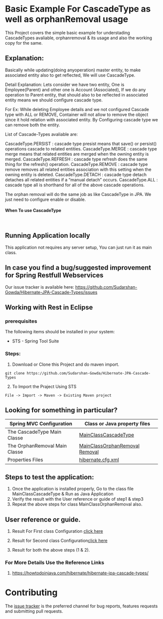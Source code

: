 
# Basic Example For CascadeType as well as orphanRemoval usage
This Project covers the simple basic example for understading CascadeTypes avaliable, orphanremoval & its usage and also the working copy for the same.

## Explanation:
Basically while updating(doing anyoperation) master entity, to make associated entity also to get reflected, We will use CascadeType.

Detail Explanation: Lets consider we have two entity, One is Employee(Parent) and other one is Account (Associated), If we do any operation to 
Parent entity, that should also to be reflected in associated entity means we should configure cascade type.

For Ex: While deleting Employee details and we not configured Cascade type with ALL or REMOVE, Container will not allow to remove the object since
it hold relation with associated entity. By Configuring cascade type we can remove both the entity.

List of Cascade-Types avaliable are:

CascadeType.PERSIST : cascade type presist means that save() or persist() operations cascade to related entities.
CascadeType.MERGE : cascade type merge means that related entities are merged when the owning entity is merged.
CascadeType.REFRESH : cascade type refresh does the same thing for the refresh() operation.
CascadeType.REMOVE : cascade type remove removes all related entities association with this setting when the owning entity is deleted.
CascadeType.DETACH : cascade type detach detaches all related entities if a “manual detach” occurs.
CascadeType.ALL : cascade type all is shorthand for all of the above cascade operations.

The orphan removal will do the same job as like CascadeType in JPA. We just need to configure enable or disable.


#### When To use CascadeType
```
	
```

## Running Application locally

This application not requires any server setup, You can just run it as main class.


## In case you find a bug/suggested improvement for Spring Restfull Webservices
Our issue tracker is available here: https://github.com/Sudarshan-Gowda/Hibernate-JPA-Cascade-Types/issues


## Working with Rest in Eclipse

### prerequisites
The following items should be installed in your system:
* STS - Spring Tool Suite

### Steps:

1) Download or Clone this Project and do maven import.
```
git clone https://github.com/Sudarshan-Gowda/Hibernate-JPA-Cascade-Types
```
2) To Import the Praject Using STS
```
File -> Import -> Maven -> Existing Maven project
```


## Looking for something in particular?

|Spring MVC Configuration | Class or Java property files  |
|--------------------------|---|
|The CascadeType Main Classe| [MainClassCascadeType](https://github.com/Sudarshan-Gowda/Hibernate-JPA-Cascade-Types/blob/master/src/main/java/com/star/sud/app/MainClassCascadeType.java) |
|The OrphanRemoval Main Classe | [MainClassOrphanRemoval Removal](https://github.com/Sudarshan-Gowda/Hibernate-JPA-Cascade-Types/blob/master/src/main/java/com/star/sud/app/MainClassOrphanRemoval.java) |
|Properties Files | [hibernate.cfg.xml](https://github.com/Sudarshan-Gowda/Hibernate-JPA-Cascade-Types/blob/master/src/main/resources/hibernate.cfg.xml) |


## Steps to test the application:

1) Once the application is installed properly, Go to the class file MainClassCascadeType & Run as Java Application
2) Verify the result with the User reference or guide of step1 & step3
3) Repeat the above steps for class MainClassOrphanRemoval also. 
   
## User reference or guide.

1. Result For First class Configuration [click here](https://github.com/Sudarshan-Gowda/Hibernate-JPA-Cascade-Types/blob/master/docs/Picture1.png)

2. Result for Second class Configuration[click here](https://github.com/Sudarshan-Gowda/Hibernate-JPA-Cascade-Types/blob/master/docs/Picture2.png)

3. Result for both the above steps (1 & 2).

 
### For More Details Use the Reference Links
1. https://howtodoinjava.com/hibernate/hibernate-jpa-cascade-types/


# Contributing

The [issue tracker](https://github.com/Sudarshan-Gowda/Hibernate-JPA-Cascade-Types/issues) is the preferred channel for bug reports, features requests and submitting pull requests.
